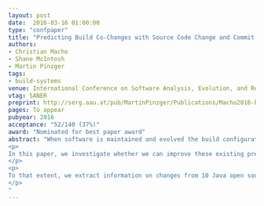 ```yaml
---
layout: post
date:  2016-03-16 01:00:00
type: "confpaper"
title: "Predicting Build Co-Changes with Source Code Change and Commit Categories"
authors:
- Christian Macho
- Shane McIntosh
- Martin Pinzger
tags:
- build-systems
venue: International Conference on Software Analysis, Evolution, and Reengineering
vtag: SANER
preprint: http://serg.aau.at/pub/MartinPinzger/Publications/Macho2016-buildcochanges.pdf
pages: To appear
pubyear: 2016
acceptance: "52/140 (37%)"
award: "Nominated for best paper award"
abstract: "When software is maintained and evolved the build configuration also needs to be updated. Knowing when to update the build configuration is typically done manually with the risk of missing an update and breaking the build. To mitigate this risk, previous work has investigated prediction models to help developers to identify commits that will likely involve an update of the build configuration.
<p>
In this paper, we investigate whether we can improve these existing prediction models by taking into account detailed information on source code changes and commit categories. Our main hypothesis is that such detailed information on changes will significantly improve the prediction of build co-changes.
</p>
<p>
To that extent, we extract information on changes from 10 Java open source projects and use a random forest classifier to train models that predict build co-changes within and across projects. Our results show significant improvements over existing prediction models: the AUC for intra- and cross-project prediction improves by 11.54% and 9.46% respectively. In addition, we investigate advanced resampling techniques to explore the effect of unbalanced data on our models. The results show that SMOTE can particularly improve prediction models with low performance that were trained on unbalanced data. Our models improve the prediction and enable a better understanding of build co-changes.
</p>
"
---
```

